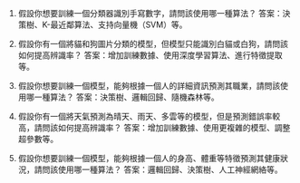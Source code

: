 1. 假設你想要訓練一個分類器識別手寫數字，請問該使用哪一種算法？
答案：決策樹、K-最近鄰算法、支持向量機（SVM）等。

2. 假設你有一個將貓和狗圖片分類的模型，但模型只能識別白貓或白狗，請問該如何提高辨識率？
答案：增加訓練數據、使用深度學習算法、進行特徵提取等。

3. 假設你想要訓練一個模型，能夠根據一個人的詳細資訊預測其職業，請問該使用哪一種算法？
答案：決策樹、邏輯回歸、隨機森林等。

4. 假設你有一個將天氣預測為晴天、雨天、多雲等的模型，但是預測錯誤率較高，請問該如何提高辨識率？
答案：增加訓練數據、使用更複雜的模型、調整超參數等。

5. 假設你想要訓練一個模型，能夠根據一個人的身高、體重等特徵預測其健康狀況，請問該使用哪一種算法？
答案：邏輯回歸、決策樹、人工神經網絡等。